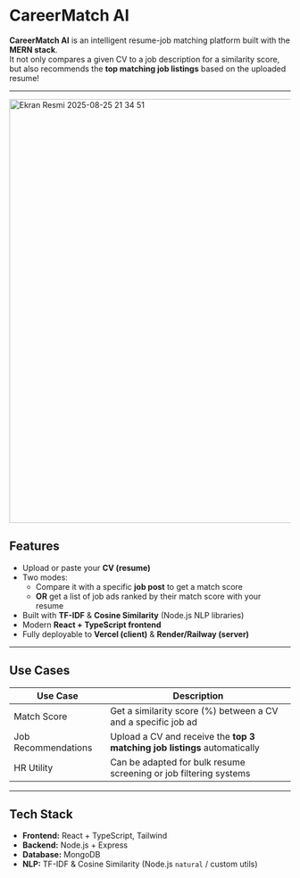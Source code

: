 # CareerMatch AI 

**CareerMatch AI** is an intelligent resume-job matching platform built with the **MERN stack**.  
It not only compares a given CV to a job description for a similarity score, but also recommends the **top matching job listings** based on the uploaded resume!

---

  
<img width="1434" height="760" alt="Ekran Resmi 2025-08-25 21 34 51" src="https://github.com/user-attachments/assets/a8ca414e-732e-4212-885a-ebae7567edb6" />


## Features

- Upload or paste your **CV (resume)**
- Two modes:
  - Compare it with a specific **job post** to get a match score
  - **OR** get a list of job ads ranked by their match score with your resume
- Built with **TF-IDF** & **Cosine Similarity** (Node.js NLP libraries)
- Modern **React + TypeScript frontend**
- Fully deployable to **Vercel (client)** & **Render/Railway (server)**
  
---

## Use Cases

| Use Case | Description |
|----------|-------------|
| Match Score | Get a similarity score (%) between a CV and a specific job ad |
| Job Recommendations | Upload a CV and receive the **top 3 matching job listings** automatically |
| HR Utility | Can be adapted for bulk resume screening or job filtering systems |

---

## Tech Stack

- **Frontend:** React + TypeScript, Tailwind  
- **Backend:** Node.js + Express  
- **Database:** MongoDB
- **NLP:** TF-IDF & Cosine Similarity (Node.js `natural` / custom utils)  


